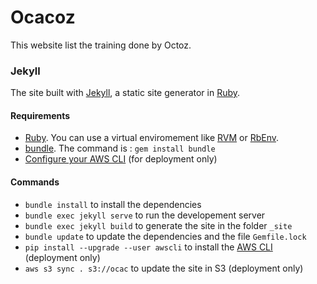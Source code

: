 # Ocacoz

This website list the training done by Octoz.

### Jekyll

The site built with [Jekyll], a static site generator in [Ruby].

#### Requirements

* [Ruby](https://www.ruby-lang.org/en/downloads/). You can use a virtual enviromement like [RVM](https://rvm.io/) or [RbEnv](https://github.com/rbenv/rbenv).
 * [bundle](http://bundler.io/). The command is : `gem install bundle`
 * [Configure your AWS CLI](http://docs.aws.amazon.com/cli/latest/userguide/cli-chap-getting-started.html) (for deployment only)

#### Commands

* `bundle install` to install the dependencies
* `bundle exec jekyll serve` to run the developement server
* `bundle exec jekyll build` to generate the site in the folder `_site`
* `bundle update` to update the dependencies and the file `Gemfile.lock`
* `pip install --upgrade --user awscli` to install the [AWS CLI](http://docs.aws.amazon.com/cli/latest/userguide/installing.html) (deployment only)
* `aws s3 sync . s3://ocac` to update the site in S3 (deployment only)


[Jekyll]: http://jekyllrb.com/
[Ruby]: https://www.ruby-lang.org
